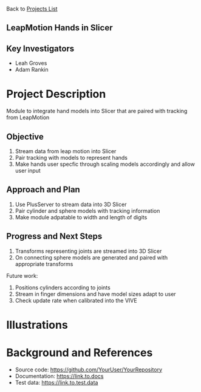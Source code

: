 Back to [Projects List](../../README.md#ProjectsList)

## LeapMotion Hands in Slicer

## Key Investigators
- Leah Groves
- Adam Rankin

# Project Description
Module to integrate hand models into Slicer that are paired with tracking from LeapMotion 

## Objective
1. Stream data from leap motion into Slicer 
1. Pair tracking with models to represent hands
1. Make hands user specfic through scaling models accordingly and allow user input

## Approach and Plan

1. Use PlusServer to stream data into 3D Slicer 
1. Pair cylinder and sphere models with tracking information 
1. Make module adpatable to width and length of digits 

## Progress and Next Steps
1. Transforms representing joints are streamed into 3D Slicer 
1. On connecting sphere models are generated and paired with appropriate transforms 

Future work: 
1. Positions cylinders according to joints 
1. Stream in finger dimensions and have model sizes adapt to user 
1. Check update rate when calibrated into the VIVE 
<!--Describe progress and next steps in a few bullet points as you are making progress.-->

# Illustrations

<!--Add pictures and links to videos that demonstrate what has been accomplished.-->

<!--![Description of picture](Example2.jpg)-->

<!--![Some more images](Example2.jpg)-->

# Background and References

<!--Use this space for information that may help people better understand your project, like links to papers, source code, or data.-->

- Source code: https://github.com/YourUser/YourRepository
- Documentation: https://link.to.docs
- Test data: https://link.to.test.data

